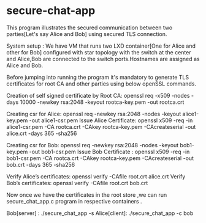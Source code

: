 # secure-chat-app

This program illustrates the secured communication between two parties[Let's say Alice and Bob] using secured TLS connection.

System setup : We have VM that runs two LXD container[One for Alice and other for Bob]  configured with star topology with the switch at the center and 
Alice,Bob are connected to the switch ports.Hostnames are assigned as Alice and Bob. 

Before jumping into running the program it's mandatory to generate TLS certificates for root CA and other parties using below openSSL commands.

Creation of self signed certificate by Root CA: openssl req -x509 -nodes -days 10000 -newkey rsa:2048 -keyout rootca-key.pem -out rootca.crt

Creating csr for Alice: openssl req -newkey rsa:2048 -nodes -keyout alice1-key.pem -out alice1-csr.pem
Issue Alice Certificate: openssl x509 -req -in alice1-csr.pem -CA rootca.crt -CAkey rootca-key.pem -CAcreateserial -out alice.crt -days 365 -sha256

Creating csr for Bob: openssl req -newkey rsa:2048 -nodes -keyout bob1-key.pem -out bob1-csr.pem
Issue Bob Certificate : openssl x509 -req -in bob1-csr.pem -CA rootca.crt -CAkey rootca-key.pem -CAcreateserial -out bob.crt -days 365 -sha256

Verify Alice’s certificates: openssl verify -CAfile root.crt alice.crt
Verify Bob’s certificates: openssl verify -CAfile root.crt bob.crt

Now once we have the certificates in the root store ,we can run secure_chat_app.c program in respective containers .

Bob[server] : ./secure_chat_app -s
Alice[client]: ./secure_chat_app -c bob






 
